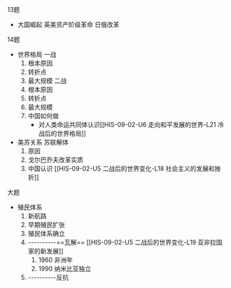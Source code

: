 13题
- 大国崛起
	英美资产阶级革命
	日俄改革

14题 
- 世界格局
	一战
	1. 根本原因
	2. 转折点
	3. 最大规模
	二战
	1. 根本原因
	2. 转折点
	3. 最大规模
	4. 中国如何做
		+ 对人类命运共同体认识[[HIS-09-02-U6 走向和平发展的世界-L21 冷战后的世界格局]]
- 美苏关系
	苏联解体
	1. 原因
	2. 戈尔巴乔夫改革实质
	3. 中国认识
	[[HIS-09-02-U5 二战后的世界变化-L18 社会主义的发展和挫折]]

大题
- 殖民体系
	1. 新航路
	2. 早期殖民扩张
	3. 殖民体系确立
	4. ----------==瓦解== [[HIS-09-02-U5 二战后的世界变化-L19 亚非拉国家的新发展]]
		1. 1960 非洲年
		2. 1990 纳米比亚独立
	5. ----------反抗
